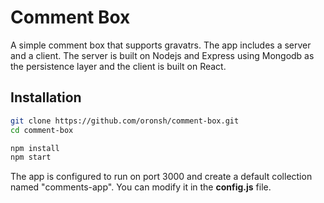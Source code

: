 # Comment Box
A simple comment box that supports gravatrs.
The app includes a server and a client.
The server is built on Nodejs and Express using Mongodb as the persistence layer and the client is built on React.

## Installation

```bash
git clone https://github.com/oronsh/comment-box.git
cd comment-box

npm install
npm start
```

The app is configured to run on port 3000 and create a default collection named "comments-app".
You can modify it in the **config.js** file.
